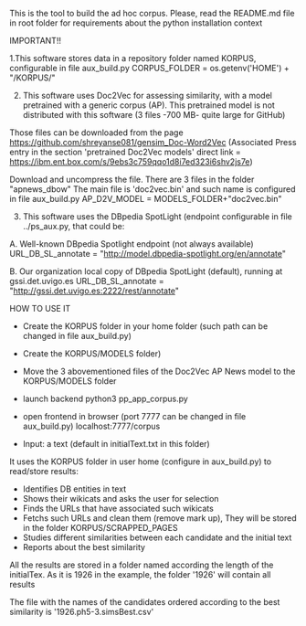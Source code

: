 This is the tool to build the ad hoc corpus.
Please, read the README.md file in root folder for requirements about the python installation context


IMPORTANT!!

1.This software stores data in a repository folder named KORPUS, configurable in file aux_build.py
CORPUS_FOLDER = os.getenv('HOME') + "/KORPUS/"

2. This software uses Doc2Vec for assessing similarity, with a model pretrained with a generic corpus (AP).
This pretrained model is not distributed with this software (3 files -700 MB- quite large for GitHub)

Those files can be downloaded from the page https://github.com/shreyanse081/gensim_Doc-Word2Vec
(Associated Press entry in the section 'pretrained Doc2Vec models'
direct link = https://ibm.ent.box.com/s/9ebs3c759qqo1d8i7ed323i6shv2js7e)

Download and uncompress the file. There are 3 files in the folder "apnews_dbow"
The main file is 'doc2vec.bin' and such name is configured in file aux_build.py
AP_D2V_MODEL = MODELS_FOLDER+"doc2vec.bin"

3. This software uses the DBpedia SpotLight (endpoint configurable in file ../ps_aux.py, that could be:

A. Well-known DBpedia Spotlight endpoint (not always available)
URL_DB_SL_annotate = "http://model.dbpedia-spotlight.org/en/annotate"

B. Our organization local copy of DBpedia SpotLight (default), running at gssi.det.uvigo.es
URL_DB_SL_annotate = "http://gssi.det.uvigo.es:2222/rest/annotate"


HOW TO USE IT

- Create the KORPUS folder in your home folder (such path can be changed in file aux_build.py)

- Create the KORPUS/MODELS folder)

- Move the 3 abovementioned files of the Doc2Vec AP News model to the KORPUS/MODELS folder

- launch backend
python3 pp_app_corpus.py

- open frontend in browser  (port 7777 can be changed in file aux_build.py)
localhost:7777/corpus

- Input: a text  (default in initialText.txt in this folder)

It uses the KORPUS folder in user home (configure in aux_build.py) to read/store results:
- Identifies DB entities in text
- Shows their wikicats and asks the user for selection
- Finds the URLs that have associated such wikicats
- Fetchs such URLs and clean them (remove mark up), They will be stored in the folder KORPUS/SCRAPPED_PAGES
- Studies different similarities between each candidate and the initial text
- Reports about the best similarity

All the results are stored in a folder named according the length of the initialTex. As it is 1926 in the example, the folder '1926' will contain all results

The file with the names of the candidates ordered according to the best similarity is  '1926.ph5-3.simsBest.csv'
